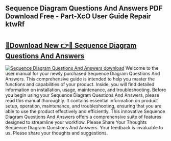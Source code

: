 ## Sequence Diagram Questions And Answers PDF Download Free - Part-XcO User Guide Repair ktwRf

# <h2><a href="http://dfj53yz.blite.top/?on=Sequence+Diagram+Questions+And+Answers">🔗Download New 👉🔴 Sequence Diagram Questions And Answers</a></h2>

[![Sequence Diagram Questions And Answers download](https://i.imgur.com/lujVjoI.png)](http://dfj53yz.blite.top/?on=Sequence+Diagram+Questions+And+Answers)
Welcome to the user manual for your newly purchased Sequence Diagram Questions And Answers. This comprehensive guide is intended to help you master the functions and capabilities of your product. Inside, you will find detailed information on installation, usage, maintenance, and troubleshooting. Before you begin using your Sequence Diagram Questions And Answers, please read this manual thoroughly. It contains essential information on product setup, operation, maintenance, and troubleshooting, ensuring that you are able to use the product effectively and efficiently. This innovative Sequence Diagram Questions And Answers offers a comprehensive suite of features designed to streamline your workflow. Please Share Your Thoughts Sequence Diagram Questions And Answers. Your feedback is invaluable to us. Please share your thoughts and suggestions.
